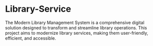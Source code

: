 # Library-Service
The Modern Library Management System is a comprehensive digital solution designed to transform and streamline library operations. This project aims to modernize library services, making them user-friendly, efficient, and accessible.
